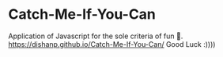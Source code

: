 # Catch-Me-If-You-Can
Application of Javascript for the sole criteria of fun 👅.
https://dishanp.github.io/Catch-Me-If-You-Can/ Good Luck :))))

